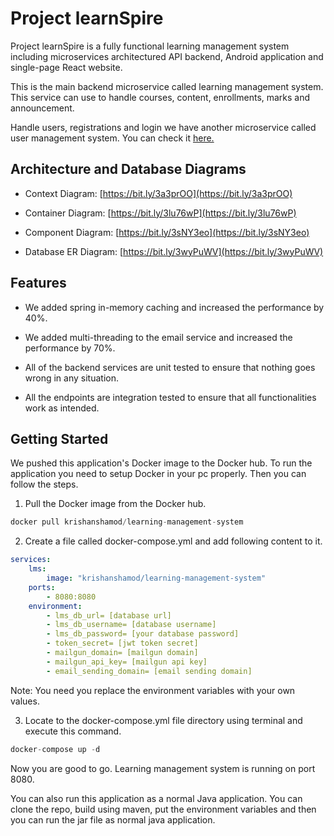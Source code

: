 # Project learnSpire

Project learnSpire is a fully functional learning management system including microservices architectured API backend, Android application and single-page React website.

This is the main backend microservice called learning management system. This service can use to handle courses, content, enrollments, marks and announcement.

Handle users, registrations and login we have another microservice called user management system. You can check it [here.](https://github.com/krishanshamod/user-management-system)

## Architecture and Database Diagrams

- Context Diagram: [https://bit.ly/3a3prOO](https://bit.ly/3a3prOO)

- Container Diagram: [https://bit.ly/3lu76wP](https://bit.ly/3lu76wP)

- Component Diagram: [https://bit.ly/3sNY3eo](https://bit.ly/3sNY3eo)

- Database ER Diagram: [https://bit.ly/3wyPuWV](https://bit.ly/3wyPuWV)

## Features

- We added spring in-memory caching and increased the performance by 40%.

- We added multi-threading to the email service and increased the performance by 70%.

- All of the backend services are unit tested to ensure that nothing goes wrong in any situation.

- All the endpoints are integration tested to ensure that all functionalities work as intended.

## Getting Started

We pushed this application's Docker image to the Docker hub. To run the application you need to setup Docker in your pc properly.
Then you can follow the steps.

1. Pull the Docker image from the Docker hub.

```jsx
docker pull krishanshamod/learning-management-system
```


2. Create a file called docker-compose.yml and add following content to it.

```yaml
services:
    lms:
        image: "krishanshamod/learning-management-system"
    ports:
        - 8080:8080
    environment:
        - lms_db_url= [database url]
        - lms_db_username= [database username]
        - lms_db_password= [your database password]
        - token_secret= [jwt token secret]
        - mailgun_domain= [mailgun domain]
        - mailgun_api_key= [mailgun api key]
        - email_sending_domain= [email sending domain]
```
Note: You need you replace the environment variables with your own values.

3. Locate to the docker-compose.yml file directory using terminal and execute this command.

```jsx
docker-compose up -d
```

Now you are good to go. Learning management system is running on port 8080.

You can also run this application as a normal Java application. You can clone the repo, build using maven, put the environment variables and then you can run the jar file as normal java application.
